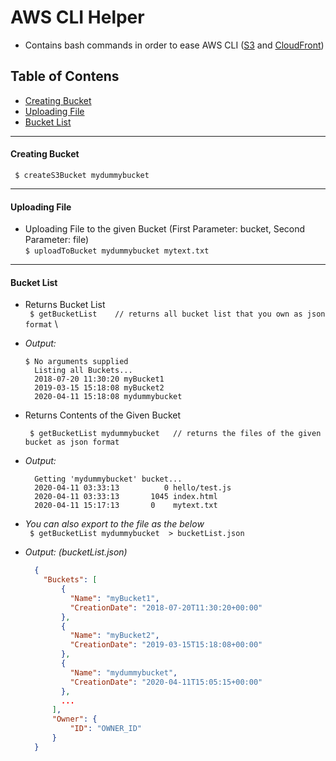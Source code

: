 # AWS CLI Helper
- Contains bash commands in order to ease AWS CLI ([S3](https://aws.amazon.com/s3) and [CloudFront](https://aws.amazon.com/cloudfront))

## Table of Contens
 - [Creating Bucket](#creating-bucket)
 - [Uploading File](#uploading-file)
 - [Bucket List](#bucket-list)

***

#### Creating Bucket 
``` $ createS3Bucket mydummybucket```

<hr/>

#### Uploading File
- Uploading File to the given Bucket (First Parameter: bucket, Second Parameter: file)\
``` $ uploadToBucket mydummybucket mytext.txt ```

<hr/>

#### Bucket List
- Returns Bucket List \
  ``` $ getBucketList    // returns all bucket list that you own as json format``` \

- _Output:_ 
  ```
  $ No arguments supplied
    Listing all Buckets...
    2018-07-20 11:30:20 myBucket1
    2019-03-15 15:18:08 myBucket2
    2020-04-11 15:18:08 mydummybucket
  ```
- Returns Contents of the Given Bucket
      
  ``` $ getBucketList mydummybucket   // returns the files of the given bucket as json format```
  
- _Output:_ 
  ```
    Getting 'mydummybucket' bucket...
    2020-04-11 03:33:13          0 hello/test.js
    2020-04-11 03:33:13       1045 index.html
    2020-04-11 15:17:13       0    mytext.txt
  ```
  

- _You can also export to the file as the below_ \
  ``` $ getBucketList mydummybucket  > bucketList.json```
  

- _Output: (bucketList.json)_
  ```json
    {
      "Buckets": [
          {
            "Name": "myBucket1",
            "CreationDate": "2018-07-20T11:30:20+00:00"
          },
          {
            "Name": "myBucket2",
            "CreationDate": "2019-03-15T15:18:08+00:00"
          },
          {
            "Name": "mydummybucket",
            "CreationDate": "2020-04-11T15:05:15+00:00"
          },
          ...
        ],
        "Owner": {
            "ID": "OWNER_ID"
        }
    }
    ```

